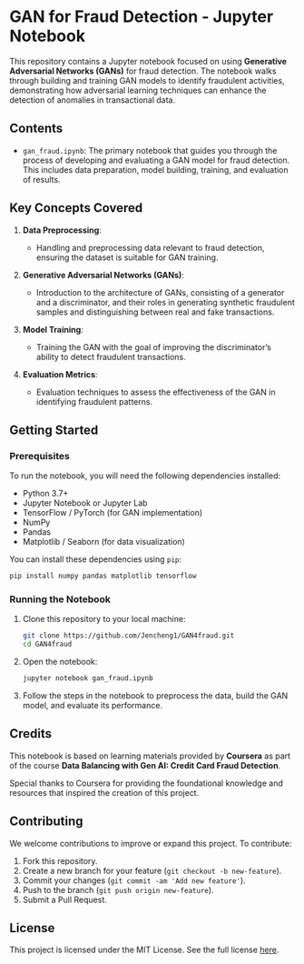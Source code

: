 # GAN for Fraud Detection - Jupyter Notebook

This repository contains a Jupyter notebook focused on using **Generative Adversarial Networks (GANs)** for fraud detection. The notebook walks through building and training GAN models to identify fraudulent activities, demonstrating how adversarial learning techniques can enhance the detection of anomalies in transactional data.

## Contents

- `gan_fraud.ipynb`: The primary notebook that guides you through the process of developing and evaluating a GAN model for fraud detection. This includes data preparation, model building, training, and evaluation of results.

## Key Concepts Covered

1. **Data Preprocessing**: 
   - Handling and preprocessing data relevant to fraud detection, ensuring the dataset is suitable for GAN training.
   
2. **Generative Adversarial Networks (GANs)**: 
   - Introduction to the architecture of GANs, consisting of a generator and a discriminator, and their roles in generating synthetic fraudulent samples and distinguishing between real and fake transactions.
   
3. **Model Training**: 
   - Training the GAN with the goal of improving the discriminator’s ability to detect fraudulent transactions.
   
4. **Evaluation Metrics**: 
   - Evaluation techniques to assess the effectiveness of the GAN in identifying fraudulent patterns.

## Getting Started

### Prerequisites

To run the notebook, you will need the following dependencies installed:

- Python 3.7+
- Jupyter Notebook or Jupyter Lab
- TensorFlow / PyTorch (for GAN implementation)
- NumPy
- Pandas
- Matplotlib / Seaborn (for data visualization)

You can install these dependencies using `pip`:

```bash
pip install numpy pandas matplotlib tensorflow
```

### Running the Notebook

1. Clone this repository to your local machine:

   ```bash
   git clone https://github.com/Jencheng1/GAN4fraud.git
   cd GAN4fraud
   ```

2. Open the notebook:

   ```bash
   jupyter notebook gan_fraud.ipynb
   ```

3. Follow the steps in the notebook to preprocess the data, build the GAN model, and evaluate its performance.

## Credits

This notebook is based on learning materials provided by **Coursera** as part of the course **Data Balancing with Gen AI: Credit Card Fraud Detection**.

Special thanks to Coursera for providing the foundational knowledge and resources that inspired the creation of this project.

## Contributing

We welcome contributions to improve or expand this project. To contribute:

1. Fork this repository.
2. Create a new branch for your feature (`git checkout -b new-feature`).
3. Commit your changes (`git commit -am 'Add new feature'`).
4. Push to the branch (`git push origin new-feature`).
5. Submit a Pull Request.

## License

This project is licensed under the MIT License. See the full license [here](https://www.mit.edu/~amini/LICENSE.md).

